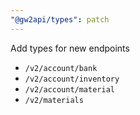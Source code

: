 ```yaml
---
"@gw2api/types": patch
---
```


Add types for new endpoints
- `/v2/account/bank`
- `/v2/account/inventory`
- `/v2/account/material`
- `/v2/materials`
